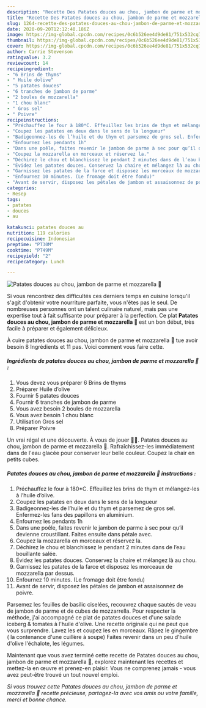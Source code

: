 ```yaml
---
description: "Recette Des Patates douces au chou, jambon de parme et mozzarella 🧀"
title: "Recette Des Patates douces au chou, jambon de parme et mozzarella 🧀"
slug: 1264-recette-des-patates-douces-au-chou-jambon-de-parme-et-mozzarella
date: 2020-09-20T12:12:40.186Z
image: https://img-global.cpcdn.com/recipes/0c6b526ee4d9de81/751x532cq70/patates-douces-au-chou-jambon-de-parme-et-mozzarella-🧀-photo-principale-de-la-recette.jpg
thumbnail: https://img-global.cpcdn.com/recipes/0c6b526ee4d9de81/751x532cq70/patates-douces-au-chou-jambon-de-parme-et-mozzarella-🧀-photo-principale-de-la-recette.jpg
cover: https://img-global.cpcdn.com/recipes/0c6b526ee4d9de81/751x532cq70/patates-douces-au-chou-jambon-de-parme-et-mozzarella-🧀-photo-principale-de-la-recette.jpg
author: Carrie Stevenson
ratingvalue: 3.2
reviewcount: 14
recipeingredient:
- "6 Brins de thyms"
- " Huile dolive"
- "5 patates douces"
- "6 tranches de jambon de parme"
- "2 boules de mozzarella"
- "1 chou blanc"
- " Gros sel"
- " Poivre"
recipeinstructions:
- "Préchauffez le four à 180*C. Effeuillez les brins de thym et mélangez-les à l’huile d’olive."
- "Coupez les patates en deux dans le sens de la longueur"
- "Badigeonnez-les de l’huile et du thym et parsemez de gros sel. Enfermez-les fans des papillons en aluminium."
- "Enfournez les pendants 1h"
- "Dans une poêle, faites revenir le jambon de parme à sec pour qu’il devienne croustillant. Faites ensuite dans pétale avec."
- "Coupez la mozzarella en morceaux et réservez la."
- "Déchirez le chou et blanchissez le pendant 2 minutes dans de l’eau bouillante salée."
- "Évidez les patates douces. Conservez la chaire et mélangez là au chou."
- "Garnissez les patates de la farce et disposez les morceaux de mozzarella par dessus."
- "Enfournez 10 minutes. (Le fromage doit être fondu)"
- "Avant de servir, disposez les pétales de jambon et assaisonnez de poivre."
categories:
- Resep
tags:
- patates
- douces
- au

katakunci: patates douces au 
nutrition: 119 calories
recipecuisine: Indonesian
preptime: "PT30M"
cooktime: "PT49M"
recipeyield: "2"
recipecategory: Lunch

---
```



![Patates douces au chou, jambon de parme et mozzarella 🧀](https://img-global.cpcdn.com/recipes/0c6b526ee4d9de81/751x532cq70/patates-douces-au-chou-jambon-de-parme-et-mozzarella-🧀-photo-principale-de-la-recette.jpg)

Si vous rencontrez des difficultés ces derniers temps en cuisine lorsqu'il s'agit d'obtenir votre nourriture parfaite, vous n'êtes pas le seul. De nombreuses personnes ont un talent culinaire naturel, mais pas une expertise tout à fait suffisante pour préparer à la perfection. Ce plat <strong> Patates douces au chou, jambon de parme et mozzarella 🧀 </strong> est un bon début, très facile à préparer et également délicieux.

<!--inarticleads1-->

À cuire patates douces au chou, jambon de parme et mozzarella 🧀 tue avoir besoin 8 Ingrédients et 11 pas. Voici comment vous faire cette.

##### Ingrédients de patates douces au chou, jambon de parme et mozzarella 🧀 :

1. Vous devez vous préparer 6 Brins de thyms
1. Préparer  Huile d’olive
1. Fournir 5 patates douces
1. Fournir 6 tranches de jambon de parme
1. Vous avez besoin 2 boules de mozzarella
1. Vous avez besoin 1 chou blanc
1. Utilisation  Gros sel
1. Préparer  Poivre


Un vrai régal et une découverte. À vous de jouer 👌🏾. Patates douces au chou, jambon de parme et mozzarella 🧀. Rafraîchissez-les immédiatement dans de l&#39;eau glacée pour conserver leur belle couleur. Coupez la chair en petits cubes. 

<!--inarticleads2-->

##### Patates douces au chou, jambon de parme et mozzarella 🧀 instructions :

1. Préchauffez le four à 180*C. Effeuillez les brins de thym et mélangez-les à l’huile d’olive.
1. Coupez les patates en deux dans le sens de la longueur
1. Badigeonnez-les de l’huile et du thym et parsemez de gros sel. Enfermez-les fans des papillons en aluminium.
1. Enfournez les pendants 1h
1. Dans une poêle, faites revenir le jambon de parme à sec pour qu’il devienne croustillant. Faites ensuite dans pétale avec.
1. Coupez la mozzarella en morceaux et réservez la.
1. Déchirez le chou et blanchissez le pendant 2 minutes dans de l’eau bouillante salée.
1. Évidez les patates douces. Conservez la chaire et mélangez là au chou.
1. Garnissez les patates de la farce et disposez les morceaux de mozzarella par dessus.
1. Enfournez 10 minutes. (Le fromage doit être fondu)
1. Avant de servir, disposez les pétales de jambon et assaisonnez de poivre.


Parsemez les feuilles de basilic ciselées, recouvrez chaque sautés de veau de jambon de parme et de cubes de mozzarrella. Pour respecter la méthode, j&#39;ai accompagné ce plat de patates douces et d&#39;une salade iceberg &amp; tomates à l&#39;huile d&#39;olive. Une recette originale qui ne peut que vous surprendre. Lavez les et coupez les en morceaux. Râpez le gingembre ( la contenance d&#39;une cuillère à soupe) Faites revenir dans un peu d&#39;huile d&#39;olive l&#39;échalote, les légumes. 

<!--inarticleads1-->

<p>
Maintenant que vous avez terminé cette recette de Patates douces au chou, jambon de parme et mozzarella 🧀, explorez maintenant les recettes et mettez-la en œuvre et prenez-en plaisir. Vous ne comprenez jamais - vous avez peut-être trouvé un tout nouvel emploi.
</p>

<p>
<i>Si vous trouvez cette Patates douces au chou, jambon de parme et mozzarella 🧀 recette précieuse, partagez-la avec vos amis ou votre famille, merci et bonne chance.</i>
</p>
